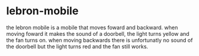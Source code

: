 # lebron-mobile
the lebron mobile is a mobile that moves foward and backward. when moving foward it makes the sound of a doorbell, the light turns yellow and the fan turns on. when moving backwards there is unfortunatly no sound of the doorbell but the light turns red and the fan still works. 
